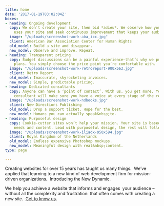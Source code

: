 ```yaml
---
title: home
date: '2017-01-19T03:02:04Z'
boxes:
- heading: Ongoing development
  copy: We don’t create your site, then bid *adieu*. We observe how your audience
    uses your site and seek continuous improvement that keeps your audience returning.
  image: "/uploads/screenshot-work-aba_icc.jpg"
  client: American Bar Association Center for Human Rights
  old_model: Build a site and disappear.
  new_model: Observe and improve. Repeat.
- heading: Transparent pricing
  copy: Budget discussions can be a painful experience—that’s why we publish our price
    plans. You simply choose the price point you’re comfortable with.
  image: "/uploads/screenshot-work-retroreport-900x563.jpg"
  client: Retro Report
  old_model: Inaccurate, skyrocketing invoices.
  new_model: Simple, predictable pricing.
- heading: Dedicated consultants
  copy: Anyone can have a ‘point of contact’. With us, you get more. Your dedicated
    consultant will make sure you have a voice at every stage of the relationship.
  image: "/uploads/screenshot-work-ndbooks.jpg"
  client: New Directions Publishing
  old_model: Drop a support ticket. Hope for the best.
  new_model: Humans you can actually speak&nbsp;to.
- heading: Purposeful design
  copy: Cookie-cutter sites won’t help your mission. Your site is based on your specific
    needs and content. Lead with purposeful design, the rest will follow.
  image: "/uploads/screenshot-work-iliadx-950x594.jpg"
  client: Royal Kingdom of the Netherlands
  old_model: Endless expensive Photoshop mockups.
  new_model: Meaningful design with real&nbsp;content.
type: page

---
```

Creating websites for over 15 years has taught us many things.  We’ve applied that learning to a new kind of web development firm for mission-driven organizations.  Introducing the New Dynamic.

We help you achieve a website that informs and engages  your audience – without all the complexity and frustration  that often comes with creating a new site.  [Get to know us](/contact/).